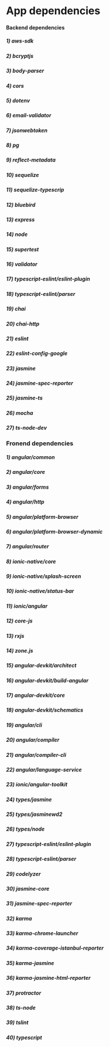 # App dependencies

#### Backend dependencies

##### 1)    aws-sdk
##### 2)    bcryptjs
##### 3)    body-parser
##### 4)    cors
##### 5)    dotenv
##### 6)    email-validator
##### 7)    jsonwebtoken
##### 8)    pg
##### 9)    reflect-metadata
##### 10)   sequelize
##### 11)   sequelize-typescrip
##### 12)   bluebird
##### 13)   express
##### 14)   node
##### 15)   supertest
##### 16)   validator
##### 17)   typescript-eslint/eslint-plugin
##### 18)   typescript-eslint/parser
##### 19)   chai
##### 20)   chai-http
##### 21)   eslint
##### 22)   eslint-config-google
##### 23)   jasmine
##### 24)   jasmine-spec-reporter
##### 25)   jasmine-ts
##### 26)   mocha
##### 27)   ts-node-dev

### Fronend dependencies

##### 1)     angular/common
##### 2)     angular/core
##### 3)     angular/forms
##### 4)     angular/http
##### 5)     angular/platform-browser
##### 6)     angular/platform-browser-dynamic
##### 7)     angular/router
##### 8)     ionic-native/core
##### 9)     ionic-native/splash-screen
##### 10)    ionic-native/status-bar
##### 11)    ionic/angular
##### 12)    core-js
##### 13)    rxjs
##### 14)    zone.js
##### 15)    angular-devkit/architect
##### 16)    angular-devkit/build-angular
##### 17)    angular-devkit/core
##### 18)    angular-devkit/schematics
##### 19)    angular/cli
##### 20)    angular/compiler
##### 21)    angular/compiler-cli
##### 22)    angular/language-service
##### 23)    ionic/angular-toolkit
##### 24)    types/jasmine
##### 25)    types/jasminewd2
##### 26)    types/node
##### 27)    typescript-eslint/eslint-plugin
##### 28)    typescript-eslint/parser
##### 29)    codelyzer
##### 30)    jasmine-core
##### 31)    jasmine-spec-reporter
##### 32)    karma
##### 33)    karma-chrome-launcher
##### 34)    karma-coverage-istanbul-reporter
##### 35)    karma-jasmine
##### 36)    karma-jasmine-html-reporter
##### 37)    protractor
##### 38)    ts-node
##### 39)    tslint
##### 40)    typescript
